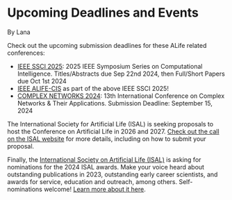 # Upcoming Deadlines and Events

By Lana

Check out the upcoming submission deadlines for these ALife related conferences:

- [IEEE SSCI 2025](https://ieee-ssci.org/): 2025 IEEE Symposium Series on Computational Intelligence. Titles/Abstracts due Sep 22nd 2024, then Full/Short Papers due Oct 1st 2024
- [IEEE ALIFE-CIS](https://ieee-ssci.org/?ui=ci-in-artificial-life-and-cooperative-intelligent-systems) as part of the above IEEE SSCI 2025!
- [COMPLEX NETWORKS 2024](https://complexnetworks.org/): 13th International Conference on Complex Networks & Their Applications. Submission Deadline: September 15, 2024

The International Society for Artificial Life (ISAL) is seeking proposals to host the Conference on Artificial Life in 2026 and 2027. [Check out the call on the ISAL website](https://alife.org/alife-2026-and-2027-call-for-proposals-to-host-conferences/) for more details, including on how to submit your proposal.

Finally, the [International Society on Artificial Life (ISAL)](https://alife.org/) is asking for nominations for the 2024 ISAL awards. Make your voice heard about outstanding publications in 2023, outstanding early career scientists, and awards for service, education and outreach, among others. Self-nominations welcome! [Learn more about it here](https://alife.org/2024-isal-awards-nomination-form/).
